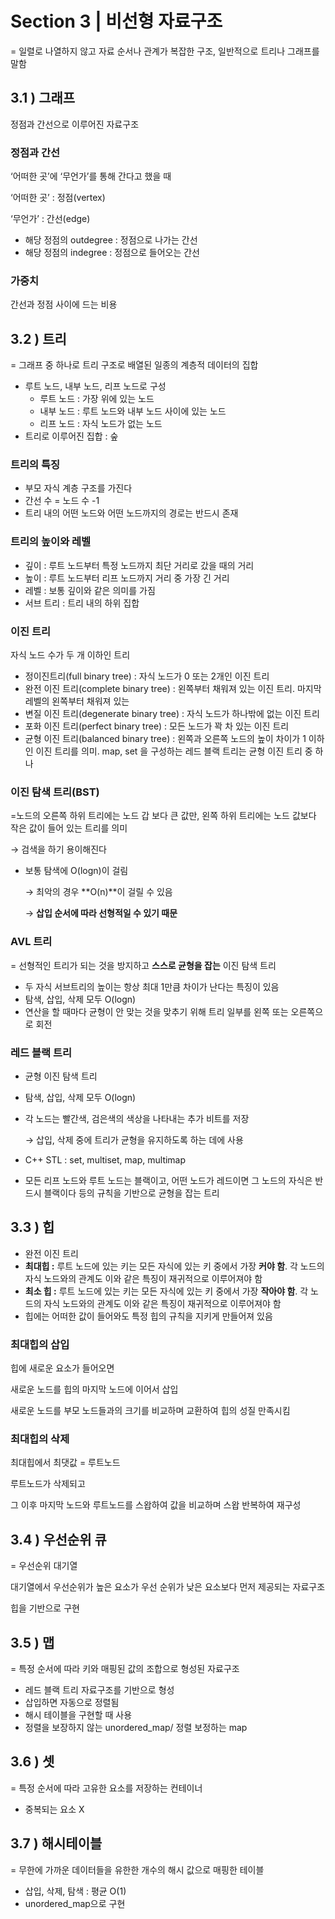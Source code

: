 # Section 3 | 비선형 자료구조

= 일렬로 나열하지 않고 자료 순서나 관계가 복잡한 구조, 일반적으로 트리나 그래프를 말함

## 3.1 ) 그래프

정점과 간선으로 이루어진 자료구조

### 정점과 간선

‘어떠한 곳’에 ‘무언가’를 통해 간다고 했을 때

‘어떠한 곳’ : 정점(vertex)

‘무언가’ : 간선(edge)

- 해당 정점의 outdegree : 정점으로 나가는 간선
- 해당 정점의 indegree : 정점으로 들어오는 간선

### 가중치

간선과 정점 사이에 드는 비용

## 3.2 ) 트리

= 그래프 중 하나로 트리 구조로 배열된 일종의 계층적 데이터의 집합

- 루트 노드, 내부 노드, 리프 노드로 구성
    - 루트 노드 : 가장 위에 있는 노드
    - 내부 노드 : 루트 노드와 내부 노드 사이에 있는 노드
    - 리프 노드 : 자식 노드가 없는 노드
- 트리로 이루어진 집합 : 숲

### 트리의 특징

- 부모 자식 계층 구조를 가진다
- 간선 수 = 노드 수 -1
- 트리 내의 어떤 노드와 어떤 노드까지의 경로는 반드시 존재

### 트리의 높이와 레벨

- 깊이 : 루트 노드부터 특정 노드까지 최단 거리로 갔을 때의 거리
- 높이 : 루트 노드부터 리프 노드까지 거리 중 가장 긴 거리
- 레벨 : 보통 깊이와 같은 의미를 가짐
- 서브 트리 : 트리 내의 하위 집합

### 이진 트리

자식 노드 수가 두 개 이하인 트리

- 정이진트리(full binary tree) : 자식 노드가 0 또는 2개인 이진 트리
- 완전 이진 트리(complete binary tree) : 왼쪽부터 채워져 있는 이진 트리. 마지막 레벨의 왼쪽부터 채워져 있는
- 변질 이진 트리(degenerate binary tree) : 자식 노드가 하나밖에 없는 이진 트리
- 포화 이진 트리(perfect binary tree) : 모든 노드가 꽉 차 있는 이진 트리
- 균형 이진 트리(balanced binary tree) : 왼쪽과 오른쪽 노드의 높이 차이가 1 이하인 이진 트리를 의미. map, set 을 구성하는 레드 블랙 트리는 균형 이진 트리 중 하나

### 이진 탐색 트리(BST)

=노드의 오른쪽 하위 트리에는 노드 갑 보다 큰 값만, 왼쪽 하위 트리에는 노드 값보다 작은 값이 들어 있는 트리를 의미

→ 검색을 하기 용이해진다

- 보통 탐색에 O(logn)이 걸림
    
    →  최악의 경우 **O(n)**이 걸릴 수 있음
    
    → **삽입 순서에 따라 선형적일 수 있기 때문**
    

### AVL 트리

= 선형적인 트리가 되는 것을 방지하고 **스스로 균형을 잡는** 이진 탐색 트리

- 두 자식 서브트리의 높이는 항상 최대 1만큼 차이가 난다는 특징이 있음
- 탐색, 삽입, 삭제 모두 O(logn)
- 연산을 할 때마다 균형이 안 맞는 것을 맞추기 위해 트리 일부를 왼쪽 또는 오른쪽으로 회전

### 레드 블랙 트리

- 균형 이진 탐색 트리
- 탐색, 삽입, 삭제 모두 O(logn)
- 각 노드는 빨간색, 검은색의 색상을 나타내는 추가 비트를 저장
    
    → 삽입, 삭제 중에 트리가 균형을 유지하도록 하는 데에 사용
    
- C++ STL : set, multiset, map, multimap
- 모든 리프 노드와 루트 노드는 블랙이고, 어떤 노드가 레드이면 그 노드의 자식은 반드시 블랙이다 등의 규칙을 기반으로 균형을 잡는 트리

## 3.3 ) 힙

- 완전 이진 트리
- **최대힙 :** 루트 노드에 있는 키는 모든 자식에 있는 키 중에서 가장 **커야 함**. 각 노드의 자식 노드와의 관계도 이와 같은 특징이 재귀적으로 이루어져야 함
- **최소 힙 :** 루트 노드에 있는 키는 모든 자식에 있는 키 중에서 가장 **작아야 함**. 각 노드의 자식 노드와의 관계도 이와 같은 특징이 재귀적으로 이루어져야 함
- 힙에는 어떠한 값이 들어와도 특정 힙의 규칙을 지키게 만들어져 있음

### 최대힙의 삽입

힙에 새로운 요소가 들어오면

새로운 노드를 힙의 마지막 노드에 이어서 삽입

새로운 노드를 부모 노드들과의 크기를 비교하며 교환하여 힙의 성질 만족시킴

### 최대힙의 삭제

최대힙에서 최댓값 = 루트노드

루트노드가 삭제되고

그 이후 마지막 노드와 루트노드를 스왑하여 값을 비교하며 스왑 반복하여 재구성

## 3.4 ) 우선순위 큐

= 우선순위 대기열

대기열에서 우선순위가 높은 요소가 우선 순위가 낮은 요소보다 먼저 제공되는 자료구조

힙을 기반으로 구현

## 3.5 ) 맵

= 특정 순서에 따라 키와 매핑된 값의 조합으로 형성된 자료구조

- 레드 블랙 트리 자료구조를 기반으로 형성
- 삽입하면 자동으로 정렬됨
- 해시 테이블을 구현할 때 사용
- 정렬을 보장하지 않는 unordered_map/ 정렬 보정하는 map

## 3.6 ) 셋

= 특정 순서에 따라 고유한 요소를 저장하는 컨테이너

- 중복되는 요소 X

## 3.7 ) 해시테이블

= 무한에 가까운 데이터들을 유한한 개수의 해시 값으로 매핑한 테이블

- 삽입, 삭제, 탐색 : 평균 O(1)
- unordered_map으로 구현
